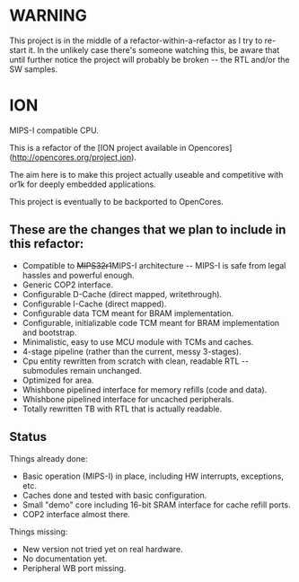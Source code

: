 WARNING
=======

This project is in the middle of a refactor-within-a-refactor as I try to re-start it. In the unlikely case there's someone watching this, be aware that until further notice the project will probably be broken -- the RTL and/or the SW samples.

ION
===

MIPS-I compatible CPU.

This is a refactor of the [ION project available in Opencores] (http://opencores.org/project,ion).

The aim here is to make this project actually useable and competitive with or1k for deeply embedded applications.

This project is eventually to be backported to OpenCores.


## These are the changes that we plan to include in this refactor:

* Compatible to <strike>MIPS32r1</strike>MIPS-I architecture -- MIPS-I is safe from legal hassles and powerful enough.
* Generic COP2 interface.
* Configurable D-Cache (direct mapped, writethrough).
* Configurable I-Cache (direct mapped).
* Configurable data TCM meant for BRAM implementation.
* Configurable, initializable code TCM meant for BRAM implementation and bootstrap.
* Minimalistic, easy to use MCU module with TCMs and caches.
* 4-stage pipeline (rather than the current, messy 3-stages).
* Cpu entity rewritten from scratch with clean, readable RTL -- submodules remain unchanged.
* Optimized for area.
* Whishbone pipelined interface for memory refills (code and data).
* Whishbone pipelined interface for uncached peripherals.
* Totally rewritten TB with RTL that is actually readable.


## Status

Things already done:
* Basic operation (MIPS-I) in place, including HW interrupts, exceptions, etc.
* Caches done and tested with basic configuration.
* Small "demo" core including 16-bit SRAM interface for cache refill ports.
* COP2 interface almost there.


Things missing:
* New version not tried yet on real hardware.
* No documentation yet.
* Peripheral WB port missing.

